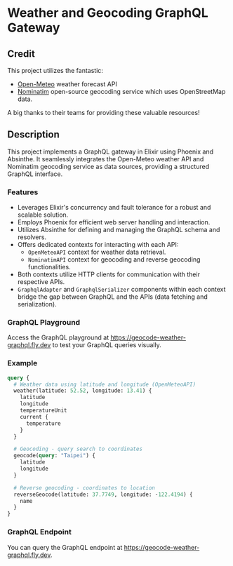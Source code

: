 # Weather and Geocoding GraphQL Gateway

## Credit

This project utilizes the fantastic:

- [Open-Meteo](https://open-meteo.com/) weather forecast API
- [Nominatim](https://nominatim.openstreetmap.org/) open-source geocoding service which uses OpenStreetMap data.

A big thanks to their teams for providing these valuable resources!

## Description

This project implements a GraphQL gateway in Elixir using Phoenix and Absinthe. It seamlessly integrates the Open-Meteo weather API and Nominatim geocoding service as data sources, providing a structured GraphQL interface.

### Features

- Leverages Elixir's concurrency and fault tolerance for a robust and scalable solution.
- Employs Phoenix for efficient web server handling and interaction.
- Utilizes Absinthe for defining and managing the GraphQL schema and resolvers.
- Offers dedicated contexts for interacting with each API:
    - `OpenMeteoAPI` context for weather data retrieval.
    - `NominatimAPI` context for geocoding and reverse geocoding functionalities.
- Both contexts utilize HTTP clients for communication with their respective APIs.
- `GraphqlAdapter` and `GraphqlSerializer` components within each context bridge the gap between GraphQL and the APIs (data fetching and serialization).

### GraphQL Playground

Access the GraphQL playground at https://geocode-weather-graphql.fly.dev to test your GraphQL queries visually.

### Example

```graphql
query {
  # Weather data using latitude and longitude (OpenMeteoAPI)
  weather(latitude: 52.52, longitude: 13.41) {
    latitude
    longitude
    temperatureUnit
    current {
      temperature
    }
  }

  # Geocoding - query search to coordinates
  geocode(query: "Taipei") {
    latitude
    longitude
  }

  # Reverse geocoding - coordinates to location
  reverseGeocode(latitude: 37.7749, longitude: -122.4194) {
    name
  }
}
```

### GraphQL Endpoint

You can query the GraphQL endpoint at https://geocode-weather-graphql.fly.dev.

